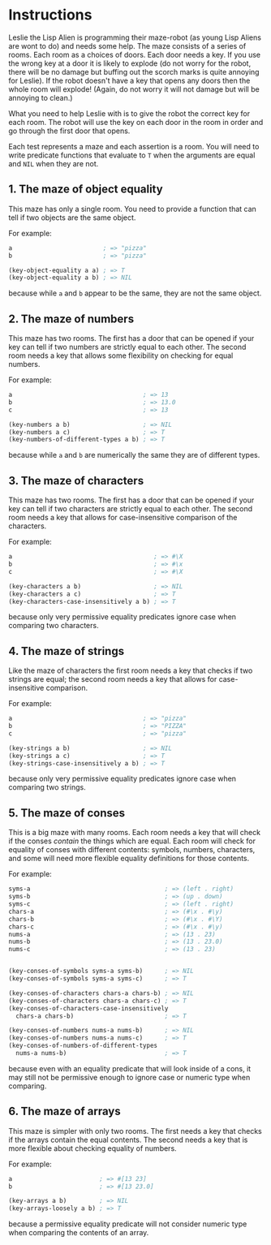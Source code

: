 # Instructions

Leslie the Lisp Alien is programming their maze-robot (as young Lisp Aliens are wont to do) and needs some help. The maze consists of a series of rooms. Each room as a choices of doors. Each door needs a key. If you use the wrong key at a door it is likely to explode (do not worry for the robot, there will be no damage but buffing out the scorch marks is quite annoying for Leslie). If the robot doesn't have a key that opens any doors then the whole room will explode! (Again, do not worry it will not damage but will be annoying to clean.)

What you need to help Leslie with is to give the robot the correct key for each room. The robot will use the key on each door in the room in order and go through the first door that opens.

Each test represents a maze and each assertion is a room. You will need to write predicate functions that evaluate to `T` when the arguments are equal and `NIL` when they are not.

## 1. The maze of object equality

This maze has only a single room. You need to provide a function that can tell if two objects are the same object.

For example:

```lisp
a                         ; => "pizza"
b                         ; => "pizza"

(key-object-equality a a) ; => T
(key-object-equality a b) ; => NIL
```

because while `a` and `b` appear to be the same, they are not the same object.

## 2. The maze of numbers

This maze has two rooms. The first has a door that can be opened if your key can tell if two numbers are strictly equal to each other. The second room needs a key that allows some flexibility on checking for equal numbers.

For example:

```lisp
a                                    ; => 13
b                                    ; => 13.0
c                                    ; => 13

(key-numbers a b)                    ; => NIL
(key-numbers a c)                    ; => T
(key-numbers-of-different-types a b) ; => T
```

because while `a` and `b` are numerically the same they are of different types.

## 3. The maze of characters

This maze has two rooms. The first has a door that can be opened if your key can tell if two characters are strictly equal to each other. The second room needs a key that allows for case-insensitive comparison of the characters.

For example:

```lisp
a                                       ; => #\X
b                                       ; => #\x
c                                       ; => #\X

(key-characters a b)                    ; => NIL
(key-characters a c)                    ; => T
(key-characters-case-insensitively a b) ; => T
```

because only very permissive equality predicates ignore case when comparing two characters.

## 4. The maze of strings

Like the maze of characters the first room needs a key that checks if two strings are equal; the second room needs a key that allows for case-insensitive comparison.

For example:

```lisp
a                                    ; => "pizza"
b                                    ; => "PIZZA"
c                                    ; => "pizza"

(key-strings a b)                    ; => NIL
(key-strings a c)                    ; => T
(key-strings-case-insensitively a b) ; => T
```

because only very permissive equality predicates ignore case when comparing two strings.

## 5. The maze of conses

This is a big maze with many rooms. Each room needs a key that will check if the conses _contain_ the things which are equal. Each room will check for equality of conses with different contents: symbols, numbers, characters, and some will need more flexible equality definitions for those contents.

For example:

```lisp
syms-a                                     ; => (left . right)
syms-b                                     ; => (up . down)
syms-c                                     ; => (left . right)
chars-a                                    ; => (#\x . #\y)
chars-b                                    ; => (#\x . #\Y)
chars-c                                    ; => (#\x . #\y)
nums-a                                     ; => (13 . 23)
nums-b                                     ; => (13 . 23.0)
nums-c                                     ; => (13 . 23)


(key-conses-of-symbols syms-a syms-b)      ; => NIL
(key-conses-of-symbols syms-a syms-c)      ; => T

(key-conses-of-characters chars-a chars-b) ; => NIL
(key-conses-of-characters chars-a chars-c) ; => T
(key-conses-of-characters-case-insensitively 
  chars-a chars-b)                         ; => T

(key-conses-of-numbers nums-a nums-b)      ; => NIL
(key-conses-of-numbers nums-a nums-c)      ; => T
(key-conses-of-numbers-of-different-types 
  nums-a nums-b)                           ; => T
```

because even with an equality predicate that will look inside of a cons, it may still not be permissive enough to ignore case or numeric type when comparing.

## 6. The maze of arrays

This maze is simpler with only two rooms. The first needs a key that checks if the arrays contain the equal contents. The second needs a key that is more flexible about checking equality of numbers.

For example:

```lisp
a                        ; => #[13 23]
b                        ; => #[13 23.0]

(key-arrays a b)         ; => NIL
(key-arrays-loosely a b) ; => T
```

because a permissive equality predicate will not consider numeric type when comparing the contents of an array.
